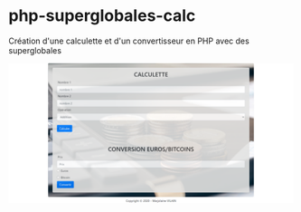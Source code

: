# php-superglobales-calc
Création d'une calculette et d'un convertisseur en PHP avec des superglobales

![php-superglobales-calc](/maquette-calculator.png)
